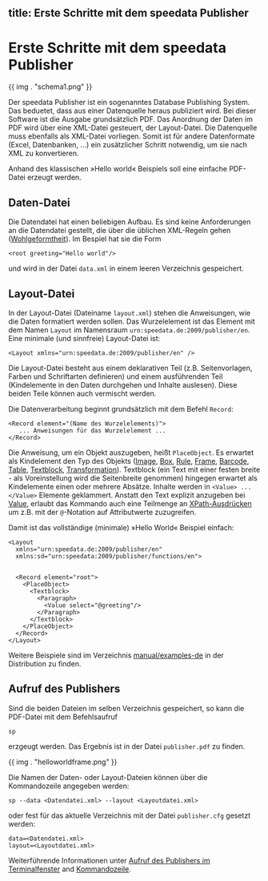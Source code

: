 title: Erste Schritte mit dem speedata Publisher
---


Erste Schritte mit dem speedata Publisher
=========================================

{{ img . "schema1.png" }}

Der speedata Publisher ist ein sogenanntes Database Publishing System. Das
beduetet, dass aus einer Datenquelle heraus publiziert wird. Bei dieser
Software ist die Ausgabe grundsätzlich PDF. Das Anordnung der Daten im PDF wird über
eine XML-Datei gesteuert, der Layout-Datei. Die Datenquelle muss ebenfalls als XML-Datei
vorliegen. Somit ist für andere Datenformate (Excel, Datenbanken, ...) ein
zusätzlicher Schritt notwendig, um sie nach XML zu konvertieren.

Anhand des klassischen »Hello world« Beispiels soll eine einfache PDF-Datei erzeugt werden.

Daten-Datei
-----------

Die Datendatei hat einen beliebigen Aufbau. Es sind keine Anforderungen an die
Datendatei gestellt, die über die üblichen XML-Regeln gehen ([Wohlgeformtheit](https://de.wikipedia.org/wiki/Extensible_Markup_Language#Wohlgeformtheit)). Im Bespiel hat sie die Form

    <root greeting="Hello world"/>

und wird in der Datei `data.xml` in einem leeren Verzeichnis gespeichert.

Layout-Datei
------------

In der Layout-Datei (Dateiname `layout.xml`) stehen die Anweisungen, wie die Daten formatiert werden sollen. Das Wurzelelement ist das Element mit dem Namen `Layout` im Namensraum `urn:speedata.de:2009/publisher/en`. Eine minimale (und sinnfreie) Layout-Datei ist:

    <Layout xmlns="urn:speedata.de:2009/publisher/en" />

Die Layout-Datei besteht aus einem deklarativen Teil (z.B. Seitenvorlagen, Farben und Schriftarten definieren) und einem ausführenden Teil (Kindelemente in den Daten durchgehen und Inhalte auslesen). Diese beiden Teile können auch vermischt werden.

Die Datenverarbeitung beginnt grundsätzlich mit dem Befehl `Record`:


    <Record element="(Name des Wurzelelements)">
       ... Anweisungen für das Wurzelelement ...
    </Record>

Die Anweisung, um ein Objekt auszugeben, heißt `PlaceObject`. Es erwartet als Kindelement den Typ des Objekts ([Image](../commands-de/image.html), [Box](../commands-de/box.html), [Rule](../commands-de/rule.html), [Frame](../commands-de/frame.html), [Barcode](../commands-de/barcode.html), [Table](../commands-de/table.html), [Textblock](../commands-de/textblock.html), [Transformation](../commands-de/transformation.html)). Textblock (ein Text mit einer festen breite - als Voreinstellung wird die Seitenbreite genommen) hingegen erwartet als Kindelemente einen oder mehrere Absätze. Inhalte werden in `<Value> ... </Value>` Elemente geklammert. Anstatt den Text explizit anzugeben bei [Value](../commands-de/value.html), erlaubt das Kommando auch eine Teilmenge an [XPath-Ausdrücken](xpath.html) um z.B. mit der `@`-Notation auf Attributwerte zuzugreifen.

Damit ist das vollständige (minimale) »Hello World« Beispiel einfach:

    <Layout
      xmlns="urn:speedata.de:2009/publisher/en"
      xmlns:sd="urn:speedata:2009/publisher/functions/en">


      <Record element="root">
        <PlaceObject>
          <Textblock>
            <Paragraph>
              <Value select="@greeting"/>
            </Paragraph>
          </Textblock>
        </PlaceObject>
      </Record>
    </Layout>


Weitere Beispiele sind im Verzeichnis [manual/examples-de](../examples-de/index.html) in der Distribution zu finden.


Aufruf des Publishers
---------------------

Sind die beiden Dateien im selben Verzeichnis gespeichert, so kann die PDF-Datei mit dem Befehlsaufruf

    sp

erzgeugt werden. Das Ergebnis ist in der Datei `publisher.pdf` zu finden.


{{ img . "helloworldframe.png" }}

Die Namen der Daten- oder Layout-Dateien können über die Kommandozeile angegeben werden:

    sp --data <Datendatei.xml> --layout <Layoutdatei.xml>

oder fest für das aktuelle Verzeichnis mit der Datei `publisher.cfg` gesetzt werden:

    data=<Datendatei.xml>
    layout=<Layoutdatei.xml>

Weiterführende Informationen unter [Aufruf des Publishers im Terminalfenster](publisherusage.html) and [Kommandozeile](commandline.html).
